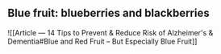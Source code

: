 ## Blue fruit: blueberries and blackberries

![[Article — 14 Tips to Prevent & Reduce Risk of Alzheimer's & Dementia#Blue and Red Fruit – But Especially Blue Fruit]]

